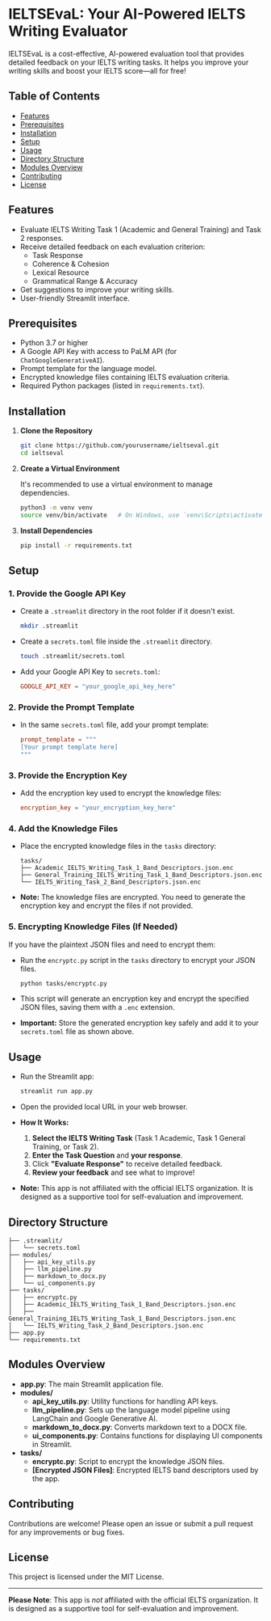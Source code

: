 # IELTSEvaL: Your AI-Powered IELTS Writing Evaluator

IELTSEvaL is a cost-effective, AI-powered evaluation tool that provides detailed feedback on your IELTS writing tasks. It helps you improve your writing skills and boost your IELTS score—all for free!

## Table of Contents

- [Features](#features)
- [Prerequisites](#prerequisites)
- [Installation](#installation)
- [Setup](#setup)
- [Usage](#usage)
- [Directory Structure](#directory-structure)
- [Modules Overview](#modules-overview)
- [Contributing](#contributing)
- [License](#license)

## Features

- Evaluate IELTS Writing Task 1 (Academic and General Training) and Task 2 responses.
- Receive detailed feedback on each evaluation criterion:
  - Task Response
  - Coherence & Cohesion
  - Lexical Resource
  - Grammatical Range & Accuracy
- Get suggestions to improve your writing skills.
- User-friendly Streamlit interface.

## Prerequisites

- Python 3.7 or higher
- A Google API Key with access to PaLM API (for `ChatGoogleGenerativeAI`).
- Prompt template for the language model.
- Encrypted knowledge files containing IELTS evaluation criteria.
- Required Python packages (listed in `requirements.txt`).

## Installation

1. **Clone the Repository**

   ```bash
   git clone https://github.com/yourusername/ieltseval.git
   cd ieltseval
   ```

2. **Create a Virtual Environment**

   It's recommended to use a virtual environment to manage dependencies.

   ```bash
   python3 -m venv venv
   source venv/bin/activate   # On Windows, use `venv\Scripts\activate`
   ```

3. **Install Dependencies**

   ```bash
   pip install -r requirements.txt
   ```

## Setup

### 1. Provide the Google API Key

- Create a `.streamlit` directory in the root folder if it doesn't exist.

  ```bash
  mkdir .streamlit
  ```

- Create a `secrets.toml` file inside the `.streamlit` directory.

  ```bash
  touch .streamlit/secrets.toml
  ```

- Add your Google API Key to `secrets.toml`:

  ```toml
  GOOGLE_API_KEY = "your_google_api_key_here"
  ```

### 2. Provide the Prompt Template

- In the same `secrets.toml` file, add your prompt template:

  ```toml
  prompt_template = """
  [Your prompt template here]
  """
  ```

### 3. Provide the Encryption Key

- Add the encryption key used to encrypt the knowledge files:

  ```toml
  encryption_key = "your_encryption_key_here"
  ```

### 4. Add the Knowledge Files

- Place the encrypted knowledge files in the `tasks` directory:

  ```
  tasks/
  ├── Academic_IELTS_Writing_Task_1_Band_Descriptors.json.enc
  ├── General_Training_IELTS_Writing_Task_1_Band_Descriptors.json.enc
  └── IELTS_Writing_Task_2_Band_Descriptors.json.enc
  ```

- **Note:** The knowledge files are encrypted. You need to generate the encryption key and encrypt the files if not provided.

### 5. Encrypting Knowledge Files (If Needed)

If you have the plaintext JSON files and need to encrypt them:

- Run the `encryptc.py` script in the `tasks` directory to encrypt your JSON files.

  ```bash
  python tasks/encryptc.py
  ```

- This script will generate an encryption key and encrypt the specified JSON files, saving them with a `.enc` extension.

- **Important:** Store the generated encryption key safely and add it to your `secrets.toml` file as shown above.

## Usage

- Run the Streamlit app:

  ```bash
  streamlit run app.py
  ```

- Open the provided local URL in your web browser.

- **How It Works:**

  1. **Select the IELTS Writing Task** (Task 1 Academic, Task 1 General Training, or Task 2).
  2. **Enter the Task Question** and **your response**.
  3. Click **"Evaluate Response"** to receive detailed feedback.
  4. **Review your feedback** and see what to improve!

- **Note:** This app is not affiliated with the official IELTS organization. It is designed as a supportive tool for self-evaluation and improvement.

## Directory Structure

```
├── .streamlit/
│   └── secrets.toml
├── modules/
│   ├── api_key_utils.py
│   ├── llm_pipeline.py
│   ├── markdown_to_docx.py
│   └── ui_components.py
├── tasks/
│   ├── encryptc.py
│   ├── Academic_IELTS_Writing_Task_1_Band_Descriptors.json.enc
│   ├── General_Training_IELTS_Writing_Task_1_Band_Descriptors.json.enc
│   └── IELTS_Writing_Task_2_Band_Descriptors.json.enc
├── app.py
└── requirements.txt
```

## Modules Overview

- **app.py**: The main Streamlit application file.
- **modules/**
  - **api_key_utils.py**: Utility functions for handling API keys.
  - **llm_pipeline.py**: Sets up the language model pipeline using LangChain and Google Generative AI.
  - **markdown_to_docx.py**: Converts markdown text to a DOCX file.
  - **ui_components.py**: Contains functions for displaying UI components in Streamlit.
- **tasks/**
  - **encryptc.py**: Script to encrypt the knowledge JSON files.
  - **[Encrypted JSON Files]**: Encrypted IELTS band descriptors used by the app.

## Contributing

Contributions are welcome! Please open an issue or submit a pull request for any improvements or bug fixes.

## License

This project is licensed under the MIT License.

---

**Please Note**: This app is *not* affiliated with the official IELTS organization. It is designed as a supportive tool for self-evaluation and improvement.

